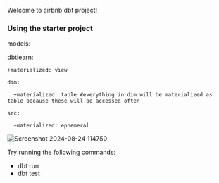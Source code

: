 Welcome to airbnb dbt project!

### Using the starter project


models:

  dbtlearn:
  
    +materialized: view
    
    dim:
    
      +materialized: table #everything in dim will be materialized as table because these will be accessed often
      
    src:
    
      +materialized: ephemeral

![Screenshot 2024-08-24 114750](https://github.com/user-attachments/assets/ee336fbd-0ed9-4c9f-9827-089f90c32539)


Try running the following commands:
- dbt run
- dbt test

